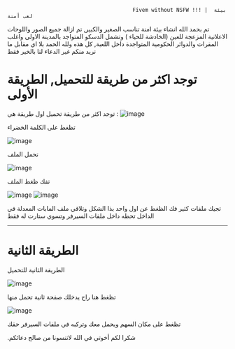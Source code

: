 






                                            Fivem without NSFW !!! |  بيئة لعب أمنة 
 تم بحمد الله انشاء بيئة امنة تناسب الصغير والكبير, تم ازالة جميع الصور واللوحات الاعلانية المزعجة للعين  (الخادشة للحياء ) وتشمل الدسكو المتواجد بالمدينة 
               الاولى  واغلب المقرات والدوائر الحكومية المتواجدة داخل اللعبة, كل هذه ولله الحمد بلا اي مقابل ما نريد منكم غير الدعاء لنا بالخير فقط






# توجد اكثر من طريقة للتحميل, الطريقة الأولى 





توجد اكثر من طريقة تحميل اول طريقة هي :
![image](https://user-images.githubusercontent.com/108237989/181447618-3fa87ac0-d0ba-4877-a8a1-781d8c8238cc.png)


تظغط على الكلمة الخضراء  


![image](https://user-images.githubusercontent.com/108237989/181447852-762fde43-bebe-472f-be3b-dd1e03da1a7f.png)

تحمل الملف



![image](https://user-images.githubusercontent.com/108237989/181448297-ec95e883-de40-4edb-80b5-d038888a72a9.png)

تفك ظغط الملف

![image](https://user-images.githubusercontent.com/108237989/181450889-5c209a5b-2c0c-4061-8ba7-3be6f5c49a38.png)
![image](https://user-images.githubusercontent.com/108237989/181451232-a9e122dc-f180-457f-8735-f3cebcf38ffe.png)

تجيك ملفات كثير فك الظغط عن اول واحد بذا الشكل وتلاقي ملف المابات المعدلة في الداخل تحطه داخل ملفات السيرفر وتسوي ستارت له فقط















---------------------------------------------------------------




# الطريقة الثانية



















الطريقة الثانية للتحميل 


![image](https://user-images.githubusercontent.com/108237989/181451565-ab6ace73-add5-4803-b11e-7bfe1ca07da7.png)

تظغط هنا راح يدخلك صفحة ثانية تحمل منها  


![image](https://user-images.githubusercontent.com/108237989/181451744-8f938630-f1d8-43a4-813a-2d8c3501eb52.png)

تظغط على مكان السهم ويحمل معك وتركبه في ملفات السيرفر حقك



.شكرا لكم أخوتي في الله لاتنسونا من صالح دعائكم

